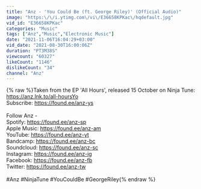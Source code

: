 ```yaml
---
title: "Anz - 'You Could Be (ft. George Riley)' (Official Audio)"
image: "https:\/\/i.ytimg.com\/vi\/E36658KPKac\/hqdefault.jpg"
vid_id: "E36658KPKac"
categories: "Music"
tags: ["Anz","Music","Electronic Music"]
date: "2021-11-06T16:04:29+03:00"
vid_date: "2021-08-30T16:00:06Z"
duration: "PT3M38S"
viewcount: "60327"
likeCount: "1146"
dislikeCount: "34"
channel: "Anz"
---
```

{% raw %}Taken from the EP 'All Hours', released 15 October on Ninja Tune: <a rel="nofollow" target="blank" href="https://anz.lnk.to/all-hoursYo">https://anz.lnk.to/all-hoursYo</a><br />Subscribe: <a rel="nofollow" target="blank" href="https://found.ee/anz-ys">https://found.ee/anz-ys</a><br /> <br />Follow Anz -<br />Spotify: <a rel="nofollow" target="blank" href="https://found.ee/anz-sp">https://found.ee/anz-sp</a><br />Apple Music: <a rel="nofollow" target="blank" href="https://found.ee/anz-am">https://found.ee/anz-am</a><br />YouTube: <a rel="nofollow" target="blank" href="https://found.ee/anz-yt">https://found.ee/anz-yt</a><br />Bandcamp: <a rel="nofollow" target="blank" href="https://found.ee/anz-bc">https://found.ee/anz-bc</a><br />Soundcloud: <a rel="nofollow" target="blank" href="https://found.ee/anz-sc">https://found.ee/anz-sc</a><br />Instagram: <a rel="nofollow" target="blank" href="https://found.ee/anz-ig">https://found.ee/anz-ig</a><br />Facebook: <a rel="nofollow" target="blank" href="https://found.ee/anz-fb">https://found.ee/anz-fb</a><br />Twitter: <a rel="nofollow" target="blank" href="https://found.ee/anz-tw">https://found.ee/anz-tw</a><br /> <br />#Anz #NinjaTune #YouCouldBe #GeorgeRiley{% endraw %}
